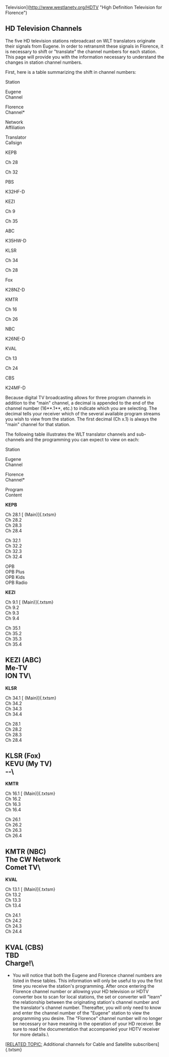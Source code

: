Television](http://www.westlanetv.org/HDTV "High Definition Television for Florence")

HD Television Channels
----------------------

The five HD television stations rebroadcast on WLT translators originate
their signals from Eugene. In order to retransmit these signals in
Florence, it is necessary to shift or "translate" the channel numbers
for each station. This page will provide you with the information
necessary to understand the changes in station channel numbers.

First, here is a table summarizing the shift in channel numbers:

<div>

Station

</div>

Eugene\
Channel

Florence\
Channel*

Network\
Affiliation

Translator\
Callsign

KEPB

Ch 28

Ch 32

PBS

K32HF-D

KEZI

Ch 9

Ch 35

ABC

K35HW-D

KLSR

Ch 34

Ch 28

Fox

K28NZ-D

KMTR

Ch 16

Ch 26

NBC

K26NE-D

KVAL

Ch 13

Ch 24

CBS

K24MF-D

Because digital TV broadcasting allows for three program channels in
addition to the "main" channel, a decimal is appended to the end of
the channel number (16**.1**, etc.) to indicate which you are selecting.
The decimal tells your receiver which of the several available program
streams you wish to view from the station. The first decimal (Ch x.1) is
always the "main" channel for that station.

The following table illustrates the WLT translator channels and
sub-channels and the programming you can expect to view on each:

<div>

Station

</div>

Eugene\
Channel

Florence\
Channel*

Program\
Content

**KEPB**

Ch 28.1 [ (Main)]{.txtsm}\
Ch 28.2\
Ch 28.3\
Ch 28.4

Ch 32.1\
Ch 32.2\
Ch 32.3\
Ch 32.4

OPB\
OPB Plus\
OPB Kids\
OPB Radio

**KEZI**

Ch 9.1 [ (Main)]{.txtsm}\
Ch 9.2\
Ch 9.3\
Ch 9.4

Ch 35.1\
Ch 35.2\
Ch 35.3\
Ch 35.4

KEZI (ABC)\
Me-TV\
ION TV\
--

**KLSR**

Ch 34.1 [ (Main)]{.txtsm}\
Ch 34.2\
Ch 34.3\
Ch 34.4

Ch 28.1\
Ch 28.2\
Ch 28.3\
Ch 28.4

KLSR (Fox)\
KEVU (My TV)\
--\
--

**KMTR**

Ch 16.1 [ (Main)]{.txtsm}\
Ch 16.2\
Ch 16.3\
Ch 16.4

Ch 26.1\
Ch 26.2\
Ch 26.3\
Ch 26.4

KMTR (NBC)\
The CW Network\
Comet TV\
--

**KVAL**

Ch 13.1 [ (Main)]{.txtsm}\
Ch 13.2\
Ch 13.3\
Ch 13.4

Ch 24.1\
Ch 24.2\
Ch 24.3\
Ch 24.4

KVAL (CBS)\
TBD\
Charge!\
--

* You will notice that both the Eugene and Florence channel numbers are
listed in these tables. This information will only be useful to you the
first time you receive the station's programming. After once entering
the Florence channel number or allowing your HD television or HDTV
converter box to scan for local stations, the set or converter will
"learn" the relationship between the originating station's channel
number and the translator's channel number. Thereafter, you will only
need to know and enter the channel number of the "Eugene" station to
view the programming you desire. The "Florence" channel number will no
longer be necessary or have meaning in the operation of your HD
receiver. Be sure to read the documentation that accompanied your HDTV
receiver for more details.\

[[RELATED TOPIC:](http://www.westlanetv.org/HDTV/Cable) Additional
channels for Cable and Satellite subscribers]{.txtsm}



